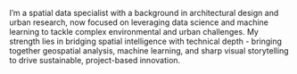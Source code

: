 

I’m a spatial data specialist with a background in architectural design and urban research, now focused on leveraging data science and machine learning to tackle complex environmental and urban challenges. My strength lies in bridging spatial intelligence with technical depth - bringing together geospatial analysis, machine learning, and sharp visual storytelling to drive sustainable, project-based innovation.


